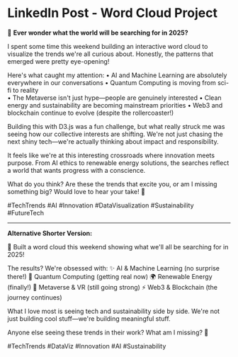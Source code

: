 # LinkedIn Post - Word Cloud Project

🚀 **Ever wonder what the world will be searching for in 2025?** 

I spent some time this weekend building an interactive word cloud to visualize the trends we're all curious about. Honestly, the patterns that emerged were pretty eye-opening!

Here's what caught my attention:
• AI and Machine Learning are absolutely everywhere in our conversations
• Quantum Computing is moving from sci-fi to reality  
• The Metaverse isn't just hype—people are genuinely interested
• Clean energy and sustainability are becoming mainstream priorities
• Web3 and blockchain continue to evolve (despite the rollercoaster!)

Building this with D3.js was a fun challenge, but what really struck me was seeing how our collective interests are shifting. We're not just chasing the next shiny tech—we're actually thinking about impact and responsibility.

It feels like we're at this interesting crossroads where innovation meets purpose. From AI ethics to renewable energy solutions, the searches reflect a world that wants progress with a conscience.

What do you think? Are these the trends that excite you, or am I missing something big? Would love to hear your take! 💭

#TechTrends #AI #Innovation #DataVisualization #Sustainability #FutureTech

---

**Alternative Shorter Version:**

🎯 Built a word cloud this weekend showing what we'll all be searching for in 2025!

The results? We're obsessed with:
✨ AI & Machine Learning (no surprise there!)
🔬 Quantum Computing (getting real now)
🌍 Renewable Energy (finally!)
🚀 Metaverse & VR (still going strong)
⚡ Web3 & Blockchain (the journey continues)

What I love most is seeing tech and sustainability side by side. We're not just building cool stuff—we're building meaningful stuff.

Anyone else seeing these trends in their work? What am I missing? 🤔

#TechTrends #DataViz #Innovation #AI #Sustainability
